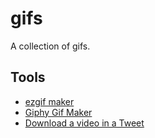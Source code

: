 # gifs

A collection of gifs.

## Tools

- [ezgif maker](https://ezgif.com/video-to-gif)
- [Giphy Gif Maker](https://giphy.com/create/gifmaker)
- [Download a video in a Tweet](https://www.savetweetvid.com/)
